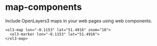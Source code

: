 map-components
==============

Include OpenLayers3 maps in your web pages using web components. 

```
<ol3-map lon="-0.1153" lat="51.4916" zoom="10">
  <ol3-marker lon="-0.1153" lat="51.4916">
</ol3-map>
```
